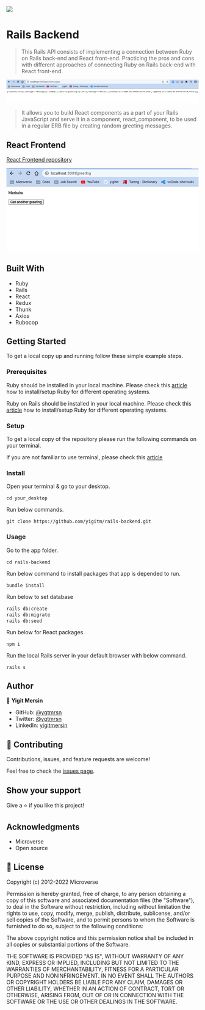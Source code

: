 ![](https://img.shields.io/badge/Microverse-blueviolet)

# Rails Backend

> This Rails API consists of implementing a connection between Ruby on Rails back-end and React front-end.
> Practicing the pros and cons with different approaches of connecting Ruby on Rails back-end with React front-end.

![App Screenshot](app/assets/rails-backend.png)

> It allows you to build React components as a part of your Rails JavaScript and serve it in a component, react_component, to be used in a regular ERB file by creating random greeting messages.

## React Frontend

[ React Frontend repository](https://github.com/yigitm/react-frontend/pull/1)

![React Frontend](app/assets/react-frontend.png)

## Built With

- Ruby
- Rails
- React
- Redux
- Thunk
- Axios
- Rubocop

## Getting Started

To get a local copy up and running follow these simple example steps.

### Prerequisites

Ruby should be installed in your local machine. Please check this [article](https://www.theodinproject.com/lessons/ruby-installing-ruby) how to install/setup Ruby for different operating systems.

Ruby on Rails should be installed in your local machine. Please check this [article](https://www.theodinproject.com/lessons/ruby-on-rails-installing-rails) how to install/setup Ruby for different operating systems.

### Setup

To get a local copy of the repository please run the following commands on your terminal.

If you are not familiar to use terminal, please check this [article](https://www.theodinproject.com/courses/web-development-101/lessons/command-line-basics-web-development-101)

### Install

Open your terminal & go to your desktop.

```
cd your_desktop
```

Run below commands.

```
git clone https://github.com/yigitm/rails-backend.git
```

### Usage

Go to the app folder.

```
cd rails-backend
```

Run below command to install packages that app is depended to run.

```
bundle install
```

Run below to set database

```
rails db:create
rails db:migrate
rails db:seed
```

Run below for React packages

```
npm i
```

Run the local Rails server in your default browser with below command.

```
rails s
```

## Author

👤 **Yigit Mersin**

- GitHub: [@ygtmrsn](https://github.com/ygtmrsn)
- Twitter: [@ygtmrsn](https://twitter.com/ygtmrsn)
- LinkedIn: [yigitmersin](linkedin.com/in/yigitmersin)

## 🤝 Contributing

Contributions, issues, and feature requests are welcome!

Feel free to check the [issues page](https://github.com/yigitm/rails-backend/issues).

## Show your support

Give a ⭐️ if you like this project!

## Acknowledgments

- Microverse
- Open source

## 📝 License

Copyright (c) 2012-2022 Microverse

Permission is hereby granted, free of charge, to any person obtaining
a copy of this software and associated documentation files (the
"Software"), to deal in the Software without restriction, including
without limitation the rights to use, copy, modify, merge, publish,
distribute, sublicense, and/or sell copies of the Software, and to
permit persons to whom the Software is furnished to do so, subject to
the following conditions:

The above copyright notice and this permission notice shall be
included in all copies or substantial portions of the Software.

THE SOFTWARE IS PROVIDED "AS IS", WITHOUT WARRANTY OF ANY KIND,
EXPRESS OR IMPLIED, INCLUDING BUT NOT LIMITED TO THE WARRANTIES OF
MERCHANTABILITY, FITNESS FOR A PARTICULAR PURPOSE AND
NONINFRINGEMENT. IN NO EVENT SHALL THE AUTHORS OR COPYRIGHT HOLDERS BE
LIABLE FOR ANY CLAIM, DAMAGES OR OTHER LIABILITY, WHETHER IN AN ACTION
OF CONTRACT, TORT OR OTHERWISE, ARISING FROM, OUT OF OR IN CONNECTION
WITH THE SOFTWARE OR THE USE OR OTHER DEALINGS IN THE SOFTWARE.
